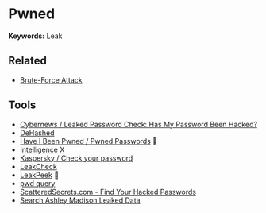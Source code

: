 # Pwned

**Keywords:** Leak

## Related

- [Brute-Force Attack](/cyber-security/cyberattack/brute-force.md)

## Tools

- [Cybernews / Leaked Password Check: Has My Password Been Hacked?](https://cybernews.com/password-leak-check/)
- [DeHashed](https://dehashed.com/)
- [Have I Been Pwned / Pwned Passwords](https://haveibeenpwned.com/Passwords) 🌟
- [Intelligence X](https://intelx.io/)
- [Kaspersky / Check your password](https://password.kaspersky.com/)
- [LeakCheck](https://leakcheck.io/)
- [LeakPeek](https://leakpeek.com/) 🌟
- [pwd query](https://pwdquery.xyz/)
- [ScatteredSecrets.com - Find Your Hacked Passwords](https://scatteredsecrets.com/)
- [Search Ashley Madison Leaked Data](https://checkashleymadison.com/)
